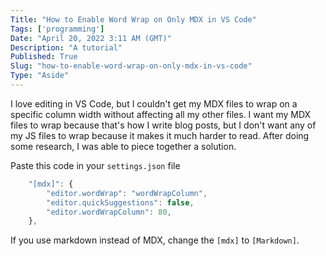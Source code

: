 ```yaml
---
Title: "How to Enable Word Wrap on Only MDX in VS Code"
Tags: ['programming']
Date: "April 20, 2022 3:11 AM (GMT)"
Description: "A tutorial"
Published: True
Slug: "how-to-enable-word-wrap-on-only-mdx-in-vs-code"
Type: "Aside"
---
```


I love editing in VS Code, but I couldn't get my MDX files to wrap on a specific column width without affecting all my other files. I want my MDX files to wrap because that's how I write blog posts, but I don't want any of my JS files to wrap because it makes it much harder to read. After doing some research, I was able to piece together a solution.

Paste this code in your `settings.json` file

```js
    "[mdx]": {
        "editor.wordWrap": "wordWrapColumn",
        "editor.quickSuggestions": false,
        "editor.wordWrapColumn": 80,
    },
```

If you use markdown instead of MDX, change the `[mdx]` to `[Markdown]`.